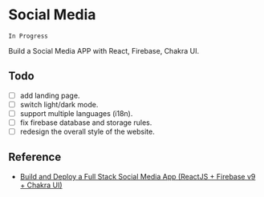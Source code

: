 # Social Media

`In Progress`

Build a Social Media APP with React, Firebase, Chakra UI.

## Todo

- [ ] add landing page.
- [ ] switch light/dark mode.
- [ ] support multiple languages (i18n).
- [ ] fix firebase database and storage rules.
- [ ] redesign the overall style of the website.

## Reference

- [Build and Deploy a Full Stack Social Media App (ReactJS + Firebase v9 + Chakra UI)](https://www.youtube.com/watch?v=ELyjd5OXZKI)
